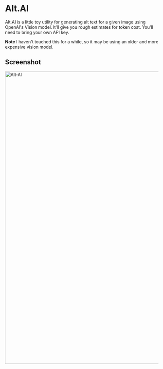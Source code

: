 # Alt.AI

Alt.AI is a little toy utility for generating alt text for a given image using OpenAI's Vision model. It'll give you rough estimates for token cost. You'll need to bring your own API key. 

**Note** I haven't touched this for a while, so it may be using an older and more expensive vision model.

## Screenshot
<img width="961" alt="Alt-AI" src="https://github.com/user-attachments/assets/65afa91c-d187-4113-9af6-4c6f450eeb87">
